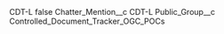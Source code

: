 <?xml version="1.0" encoding="UTF-8"?>
<CustomMetadata xmlns="http://soap.sforce.com/2006/04/metadata" xmlns:xsi="http://www.w3.org/2001/XMLSchema-instance" xmlns:xsd="http://www.w3.org/2001/XMLSchema">
    <label>CDT-L</label>
    <protected>false</protected>
    <values>
        <field>Chatter_Mention__c</field>
        <value xsi:type="xsd:string">CDT-L</value>
    </values>
    <values>
        <field>Public_Group__c</field>
        <value xsi:type="xsd:string">Controlled_Document_Tracker_OGC_POCs</value>
    </values>
</CustomMetadata>
